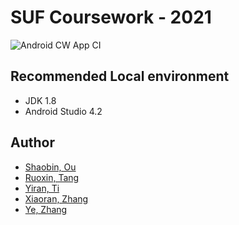 # SUF Coursework - 2021

![Android CW App CI](https://github.com/ousheobin/suf-cw-millions-app/workflows/Android%20CW%20App%20CI/badge.svg?branch=master)

## Recommended Local environment

-  JDK 1.8
-  Android Studio 4.2

## Author

-  [Shaobin, Ou](https://github.com/ousheobin/)
-  [Ruoxin, Tang](https://github.com/TeresaTang98)
-  [Yiran, Ti](https://github.com/sidan26)
-  [Xiaoran, Zhang](https://github.com/Xiaoran46)
-  [Ye, Zhang](https://github.com/Ap-Zh)
